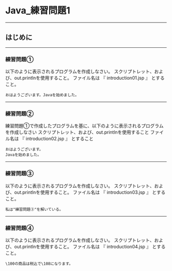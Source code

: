 # Java_練習問題1

---

## はじめに

---

### 練習問題①

以下のように表示されるプログラムを作成しなさい。
スクリプトレット、および、out.printlnを使用すること。
ファイル名は 『 introduction01.jsp 』 とすること。

```text
おはようございます。Javaを始めました。
```

---

### 練習問題②

練習問題①で作成したプログラムを基に、以下のように表示されるプログラムを作成しなさい
スクリプトレット、および、out.printlnを使用すること
ファイル名は 『 introduction02.jsp 』 とすること

```text
おはようございます。
Javaを始めました。
```

---

### 練習問題③

以下のように表示されるプログラムを作成しなさい。
スクリプトレット、および、out.printlnを使用すること。
ファイル名は 『 introduction03.jsp 』 とすること。

```text
私は"練習問題③"を解いている。
```

---

### 練習問題④

以下のように表示されるプログラムを作成しなさい。
スクリプトレット、および、out.printlnを使用すること。
ファイル名は 『 introduction04.jsp 』 とすること。

```text
\100の商品は税込で\108になります。
```
